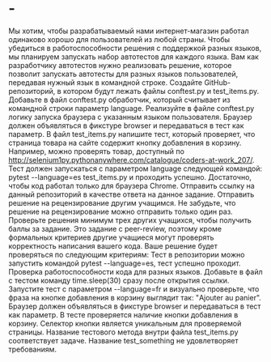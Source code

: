 # -
Мы хотим, чтобы разрабатываемый нами интернет-магазин работал одинаково хорошо для пользователей из любой страны. Чтобы убедиться в работоспособности решения с поддержкой разных языков, мы планируем запускать набор автотестов для каждого языка. Вам как разработчику автотестов нужно реализовать решение, которое позволит запускать автотесты для разных языков пользователей, передавая нужный язык в командной строке.  Создайте GitHub-репозиторий, в котором будут лежать файлы conftest.py и test_items.py. Добавьте в файл conftest.py обработчик, который считывает из командной строки параметр language. Реализуйте в файле conftest.py логику запуска браузера с указанным языком пользователя. Браузер должен объявляться в фикстуре browser и передаваться в тест как параметр. В файл test_items.py напишите тест, который проверяет, что страница товара на сайте содержит кнопку добавления в корзину. Например, можно проверять товар, доступный по http://selenium1py.pythonanywhere.com/catalogue/coders-at-work_207/. Тест должен запускаться с параметром language следующей командой: pytest --language=es test_items.py и проходить успешно. Достаточно, чтобы код работал только для браузера Сhrome. Отправить ссылку на данный репозиторий в качестве ответа на данное задание. Отправить решение на рецензирование другим учащимся. Не забудьте, что решение на рецензирование можно отправить только один раз. Проверьте решения минимум трех других учащихся, чтобы получить баллы за задание. Это задание с peer-review, поэтому кроме формальных критериев другие учащиеся могут проверять корректность написания вашего кода.  Ваше решение будет проверяться по следующим критериям:  Тест в репозитории можно запустить командой pytest --language=es, тест успешно проходит. Проверка работоспособности кода для разных языков. Добавьте в файл с тестом команду time.sleep(30) сразу после открытия ссылки. Запустите тест с параметром --language=fr и визуально проверьте, что фраза на кнопке добавления в корзину выглядит так: "Ajouter au panier". Браузер должен объявляться в фикстуре browser и передаваться в тест как параметр. В тесте проверяется наличие кнопки добавления в корзину. Селектор кнопки является уникальным для проверяемой страницы. Название тестового метода внутри файла test_items.py соответствует задаче. Название test_something не удовлетворяет требованиям.
